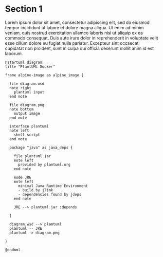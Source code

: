 # Section 1

Lorem ipsum dolor sit amet, consectetur adipiscing elit, sed do eiusmod tempor incididunt ut labore et dolore magna aliqua. Ut enim ad minim veniam, quis nostrud exercitation ullamco laboris nisi ut aliquip ex ea commodo consequat. Duis aute irure dolor in reprehenderit in voluptate velit esse cillum dolore eu fugiat nulla pariatur. Excepteur sint occaecat cupidatat non proident, sunt in culpa qui officia deserunt mollit anim id est laborum.

```{uml}
@startuml diagram
title "PlantUML Docker"

frame alpine-image as alpine_image {

  file diagram.wsd
  note right
    plantuml input
  end note

  file diagram.png
  note bottom
    output image
  end note

  interface plantuml
  note left
    shell script
  end note

  package "java" as java_deps {

    file plantuml.jar
    note left
      provided by plantuml.org
    end note

    node JRE
    note left
      minimal Java Runtime Environment 
      - build by jlink  
      - dependencies found by jdeps
    end note

    JRE --> plantuml.jar :depends

  }

  diagram.wsd --> plantuml
  plantuml -- JRE
  plantuml -> diagram.png

}

@enduml
```